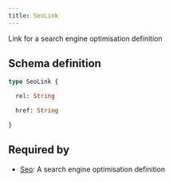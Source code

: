 ```yaml
---
title: SeoLink
---
```


<p>Link for a search engine optimisation definition</p>


## Schema definition
```graphql
type SeoLink {

  rel: String 

  href: String 

}
```
## Required by
* [Seo](graphql/schema/seo.md): A search engine optimisation definition
